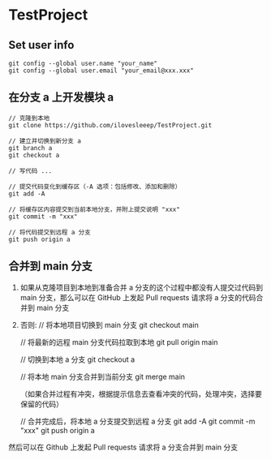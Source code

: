 # TestProject

## Set user info
	git config --global user.name "your_name"
	git config --global user.email "your_email@xxx.xxx"

## 在分支 a 上开发模块 a
	// 克隆到本地
	git clone https://github.com/ilovesleeep/TestProject.git

	// 建立并切换到新分支 a
	git branch a
	git checkout a

	// 写代码 ...

	// 提交代码变化到缓存区（-A 选项：包括修改、添加和删除）
	git add -A

	// 将缓存区内容提交到当前本地分支，并附上提交说明 "xxx"
	git commit -m "xxx"

	// 将代码提交到远程 a 分支
	git push origin a

## 合并到 main 分支
1. 如果从克隆项目到本地到准备合并 a 分支的这个过程中都没有人提交过代码到 main 分支，那么可以在 GitHub 上发起 Pull requests 请求将 a 分支的代码合并到 main 分支

2. 否则: 
	// 将本地项目切换到 main 分支
	git checkout main

	// 将最新的远程 main 分支代码拉取到本地
	git pull origin main

	// 切换到本地 a 分支
	git checkout a

	// 将本地 main 分支合并到当前分支
	git merge main

	（如果合并过程有冲突，根据提示信息去查看冲突的代码，处理冲突，选择要保留的代码）
	
	// 合并完成后，将本地 a 分支提交到远程 a 分支
	git add -A
	git commit -m "xxx"
	git push origin a

然后可以在 Github 上发起 Pull requests 请求将 a 分支合并到 main 分支
